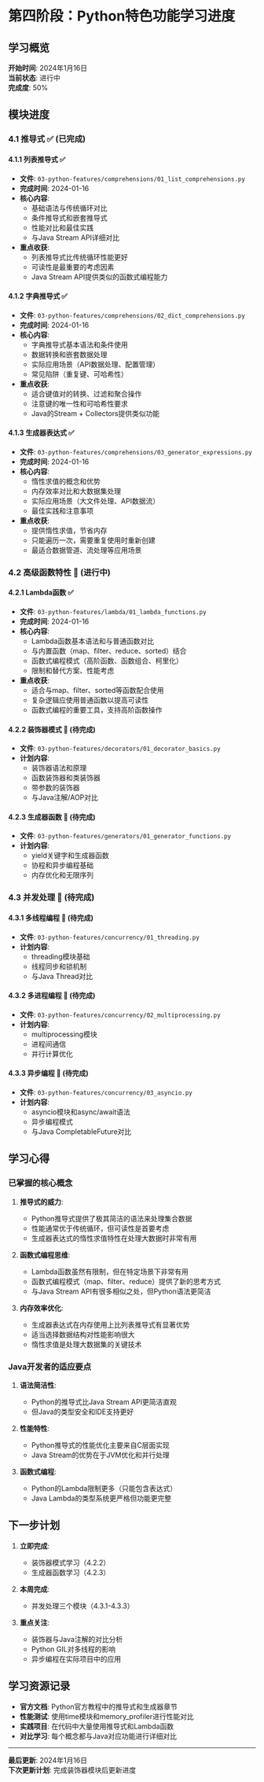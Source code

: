 # 第四阶段：Python特色功能学习进度

## 学习概览

**开始时间**: 2024年1月16日  
**当前状态**: 进行中  
**完成度**: 50%

## 模块进度

### 4.1 推导式 ✅ (已完成)

#### 4.1.1 列表推导式 ✅
- **文件**: `03-python-features/comprehensions/01_list_comprehensions.py`
- **完成时间**: 2024-01-16
- **核心内容**:
  - 基础语法与传统循环对比
  - 条件推导式和嵌套推导式
  - 性能对比和最佳实践
  - 与Java Stream API详细对比
- **重点收获**:
  - 列表推导式比传统循环性能更好
  - 可读性是最重要的考虑因素
  - Java Stream API提供类似的函数式编程能力

#### 4.1.2 字典推导式 ✅
- **文件**: `03-python-features/comprehensions/02_dict_comprehensions.py`
- **完成时间**: 2024-01-16
- **核心内容**:
  - 字典推导式基本语法和条件使用
  - 数据转换和嵌套数据处理
  - 实际应用场景（API数据处理、配置管理）
  - 常见陷阱（重复键、可哈希性）
- **重点收获**:
  - 适合键值对的转换、过滤和聚合操作
  - 注意键的唯一性和可哈希性要求
  - Java的Stream + Collectors提供类似功能

#### 4.1.3 生成器表达式 ✅
- **文件**: `03-python-features/comprehensions/03_generator_expressions.py`
- **完成时间**: 2024-01-16
- **核心内容**:
  - 惰性求值的概念和优势
  - 内存效率对比和大数据集处理
  - 实际应用场景（大文件处理、API数据流）
  - 最佳实践和注意事项
- **重点收获**:
  - 提供惰性求值，节省内存
  - 只能遍历一次，需要重复使用时重新创建
  - 最适合数据管道、流处理等应用场景

### 4.2 高级函数特性 🔧 (进行中)

#### 4.2.1 Lambda函数 ✅
- **文件**: `03-python-features/lambda/01_lambda_functions.py`
- **完成时间**: 2024-01-16
- **核心内容**:
  - Lambda函数基本语法和与普通函数对比
  - 与内置函数（map、filter、reduce、sorted）结合
  - 函数式编程模式（高阶函数、函数组合、柯里化）
  - 限制和替代方案、性能考虑
- **重点收获**:
  - 适合与map、filter、sorted等函数配合使用
  - 复杂逻辑应使用普通函数以提高可读性
  - 函数式编程的重要工具，支持高阶函数操作

#### 4.2.2 装饰器模式 🚧 (待完成)
- **文件**: `03-python-features/decorators/01_decorator_basics.py`
- **计划内容**:
  - 装饰器语法和原理
  - 函数装饰器和类装饰器
  - 带参数的装饰器
  - 与Java注解/AOP对比

#### 4.2.3 生成器函数 🚧 (待完成)
- **文件**: `03-python-features/generators/01_generator_functions.py`
- **计划内容**:
  - yield关键字和生成器函数
  - 协程和异步编程基础
  - 内存优化和无限序列

### 4.3 并发处理 🚧 (待完成)

#### 4.3.1 多线程编程 🚧 (待完成)
- **文件**: `03-python-features/concurrency/01_threading.py`
- **计划内容**:
  - threading模块基础
  - 线程同步和锁机制
  - 与Java Thread对比

#### 4.3.2 多进程编程 🚧 (待完成)
- **文件**: `03-python-features/concurrency/02_multiprocessing.py`
- **计划内容**:
  - multiprocessing模块
  - 进程间通信
  - 并行计算优化

#### 4.3.3 异步编程 🚧 (待完成)
- **文件**: `03-python-features/concurrency/03_asyncio.py`
- **计划内容**:
  - asyncio模块和async/await语法
  - 异步编程模式
  - 与Java CompletableFuture对比

## 学习心得

### 已掌握的核心概念

1. **推导式的威力**:
   - Python推导式提供了极其简洁的语法来处理集合数据
   - 性能通常优于传统循环，但可读性是首要考虑
   - 生成器表达式的惰性求值特性在处理大数据时非常有用

2. **函数式编程思维**:
   - Lambda函数虽然有限制，但在特定场景下非常有用
   - 函数式编程模式（map、filter、reduce）提供了新的思考方式
   - 与Java Stream API有很多相似之处，但Python语法更简洁

3. **内存效率优化**:
   - 生成器表达式在内存使用上比列表推导式有显著优势
   - 适当选择数据结构对性能影响很大
   - 惰性求值是处理大数据集的关键技术

### Java开发者的适应要点

1. **语法简洁性**:
   - Python的推导式比Java Stream API更简洁直观
   - 但Java的类型安全和IDE支持更好

2. **性能特性**:
   - Python推导式的性能优化主要来自C层面实现
   - Java Stream的优势在于JVM优化和并行处理

3. **函数式编程**:
   - Python的Lambda限制更多（只能包含表达式）
   - Java Lambda的类型系统更严格但功能更完整

## 下一步计划

1. **立即完成**:
   - 装饰器模式学习（4.2.2）
   - 生成器函数学习（4.2.3）

2. **本周完成**:
   - 并发处理三个模块（4.3.1-4.3.3）

3. **重点关注**:
   - 装饰器与Java注解的对比分析
   - Python GIL对多线程的影响
   - 异步编程在实际项目中的应用

## 学习资源记录

- **官方文档**: Python官方教程中的推导式和生成器章节
- **性能测试**: 使用time模块和memory_profiler进行性能对比
- **实践项目**: 在代码中大量使用推导式和Lambda函数
- **对比学习**: 每个概念都与Java对应功能进行详细对比

---

**最后更新**: 2024年1月16日  
**下次更新计划**: 完成装饰器模块后更新进度 